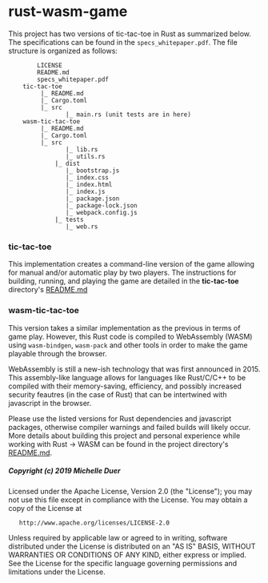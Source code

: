 # rust-wasm-game

This project has two versions of tic-tac-toe in Rust as summarized below. The specifications can be found in the `specs_whitepaper.pdf`. The file structure is organized as follows:

```
        LICENSE
        README.md
        specs_whitepaper.pdf
	tic-tac-toe
	     |_ README.md
	     |_ Cargo.toml
	     |_ src
	            |_ main.rs (unit tests are in here)
	wasm-tic-tac-toe
   	     |_ README.md
	     |_ Cargo.toml
	     |_ src
	            |_ lib.rs
	            |_ utils.rs
             |_ dist
	            |_ bootstrap.js
	            |_ index.css
	            |_ index.html
	            |_ index.js
	            |_ package.json
	            |_ package-lock.json
	            |_ webpack.config.js
             |_ tests
	            |_ web.rs
```

### tic-tac-toe

This implementation creates a command-line version of the game allowing for manual and/or automatic play by two players. The instructions for building, running, and playing the game are detailed in the **tic-tac-toe** directory's [README.md](https://github.com/mkduer/rust-wasm-game/tree/master/tic-tac-toe)



### wasm-tic-tac-toe

This version takes a similar implementation as the previous in terms of game play. However, this Rust code is compiled to WebAssembly (WASM) using `wasm-bindgen`, `wasm-pack` and other tools in order to make the game playable through the browser. 

WebAssembly is still a new-ish technology that was first announced in 2015. This assembly-like language allows for languages like Rust/C/C++ to be compiled with their memory-saving, efficiency, and possibly increased security feautres (in the case of Rust) that can be intertwined with javascript in the browser. 

Please use the listed versions for Rust dependencies and javascript packages, otherwise compiler warnings and failed builds will likely occur. More details about building this project and personal experience while working with Rust -> WASM can be found in the project directory's [README.md](https://github.com/mkduer/rust-wasm-game/tree/master/wasm-tic-tac-toe).

##### Copyright (c) 2019 Michelle Duer

   Licensed under the Apache License, Version 2.0 (the "License"); you may not use this file except in compliance with the License. You may obtain a copy of the License at
   
       http://www.apache.org/licenses/LICENSE-2.0
       
   Unless required by applicable law or agreed to in writing, software distributed under the License is distributed on an "AS IS" BASIS, WITHOUT WARRANTIES OR CONDITIONS OF ANY KIND, either express or implied. See the License for the specific language governing permissions and limitations under the License.
